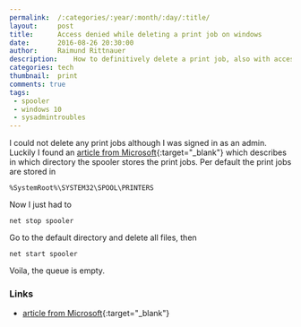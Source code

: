 ```yaml
---
permalink:	/:categories/:year/:month/:day/:title/
layout:     post
title:      Access denied while deleting a print job on windows
date:       2016-08-26 20:30:00
author:     Raimund Rittnauer
description:    How to definitively delete a print job, also with access denied on windows
categories: tech
thumbnail:  print
comments: true
tags:
 - spooler
 - windows 10
 - sysadmintroubles
---
```


I could not delete any print jobs although I was signed in as an admin. Luckily I found an [article from Microsoft][1]{:target="_blank"} which describes in which directory the spooler stores the print jobs. Per default the print jobs are stored in 

```
%SystemRoot%\SYSTEM32\SPOOL\PRINTERS
```

Now I just had to 

```
net stop spooler
```

Go to the default directory and delete all files, then 

```
net start spooler
```

Voila, the queue is empty.

### Links

- [article from Microsoft][1]{:target="_blank"}

[1]: https://support.microsoft.com/de-de/kb/137503
